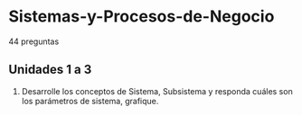 # Sistemas-y-Procesos-de-Negocio
44 preguntas

## Unidades 1 a 3
1. Desarrolle los conceptos de Sistema, Subsistema y responda cuáles son los 
parámetros de sistema, grafique.
